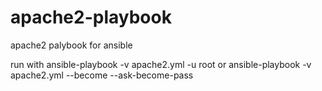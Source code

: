 # apache2-playbook
apache2 palybook for ansible

run with
ansible-playbook -v apache2.yml -u root
or
ansible-playbook -v apache2.yml --become --ask-become-pass
